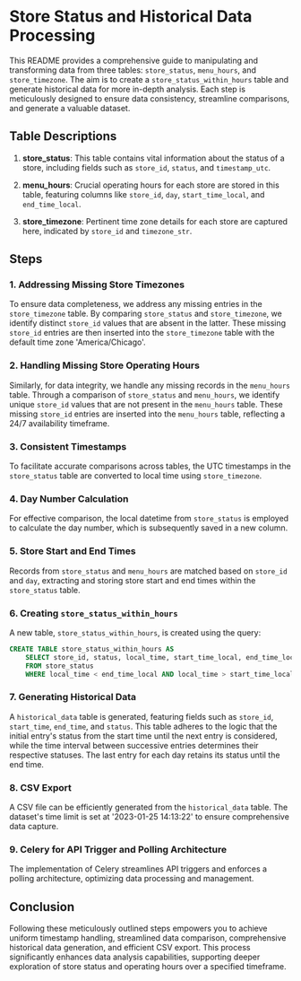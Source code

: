 # Store Status and Historical Data Processing

This README provides a comprehensive guide to manipulating and transforming data from three tables: `store_status`, `menu_hours`, and `store_timezone`. The aim is to create a `store_status_within_hours` table and generate historical data for more in-depth analysis. Each step is meticulously designed to ensure data consistency, streamline comparisons, and generate a valuable dataset.

## Table Descriptions

1. **store_status**: This table contains vital information about the status of a store, including fields such as `store_id`, `status`, and `timestamp_utc`.

2. **menu_hours**: Crucial operating hours for each store are stored in this table, featuring columns like `store_id`, `day`, `start_time_local`, and `end_time_local`.

3. **store_timezone**: Pertinent time zone details for each store are captured here, indicated by `store_id` and `timezone_str`.

## Steps

### 1. Addressing Missing Store Timezones

To ensure data completeness, we address any missing entries in the `store_timezone` table. By comparing `store_status` and `store_timezone`, we identify distinct `store_id` values that are absent in the latter. These missing `store_id` entries are then inserted into the `store_timezone` table with the default time zone 'America/Chicago'.

### 2. Handling Missing Store Operating Hours

Similarly, for data integrity, we handle any missing records in the `menu_hours` table. Through a comparison of `store_status` and `menu_hours`, we identify unique `store_id` values that are not present in the `menu_hours` table. These missing `store_id` entries are inserted into the `menu_hours` table, reflecting a 24/7 availability timeframe.

### 3. Consistent Timestamps

To facilitate accurate comparisons across tables, the UTC timestamps in the `store_status` table are converted to local time using `store_timezone`. 

### 4. Day Number Calculation

For effective comparison, the local datetime from `store_status` is employed to calculate the day number, which is subsequently saved in a new column.

### 5. Store Start and End Times

Records from `store_status` and `menu_hours` are matched based on `store_id` and `day`, extracting and storing store start and end times within the `store_status` table.

### 6. Creating `store_status_within_hours`

A new table, `store_status_within_hours`, is created using the query:
```sql
CREATE TABLE store_status_within_hours AS
    SELECT store_id, status, local_time, start_time_local, end_time_local, custom_day_number
    FROM store_status
    WHERE local_time < end_time_local AND local_time > start_time_local;
```

### 7. Generating Historical Data

A `historical_data` table is generated, featuring fields such as `store_id`, `start_time`, `end_time`, and `status`. This table adheres to the logic that the initial entry's status from the start time until the next entry is considered, while the time interval between successive entries determines their respective statuses. The last entry for each day retains its status until the end time.

### 8. CSV Export

A CSV file can be efficiently generated from the `historical_data` table. The dataset's time limit is set at '2023-01-25 14:13:22' to ensure comprehensive data capture.

### 9. Celery for API Trigger and Polling Architecture

The implementation of Celery streamlines API triggers and enforces a polling architecture, optimizing data processing and management.

## Conclusion

Following these meticulously outlined steps empowers you to achieve uniform timestamp handling, streamlined data comparison, comprehensive historical data generation, and efficient CSV export. This process significantly enhances data analysis capabilities, supporting deeper exploration of store status and operating hours over a specified timeframe.